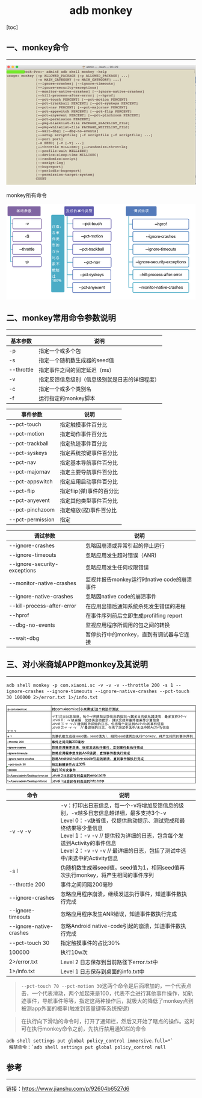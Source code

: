<h1 align="center">adb monkey</h1>

[toc]

## 一、monkey命令

---

![img](media/7378702-22cb8b268c4eff36.png)

monkey所有命令

![img](media/7378702-0da54d01dd218531.png)

## 二、monkey常用命令参数说明

---

| 基本参数                  | 说明                                           |
| ------------------------- | ---------------------------------------------- |
| -p <allowed-package-name> | 指定一个或多个包                               |
| -s <seed>                 | 指定一个随机数生成器的seed值                   |
| --throttle <milliseconds> | 指定事件之间的固定延迟（ms）                   |
| -v                        | 指定反馈信息级别（信息级别就是日志的详细程度） |
| -c <main-category>        | 指定一个或多个类别名                           |
| -f <scriptfile>           | 运行指定的monkey脚本                           |

| 事件参数                   | 说明                     |
| -------------------------- | ------------------------ |
| --pct-touch <percent>      | 指定触摸事件百分比       |
| --pct-motion <percent>     | 指定动作事件百分比       |
| --pct-trackball <percent>  | 指定轨迹事件百分比       |
| --pct-syskeys <percent>    | 指定系统按键事件百分比   |
| --pct-nav <percent>        | 指定基本导航事件百分比   |
| --pct-majornav <percent>   | 指定主要导航事件百分比   |
| --pct-appswitch <percent>  | 指定应用启动事件百分比   |
| --pct-flip <percent>       | 指定flip(弹)事件的百分比 |
| --pct-anyevent <percent>   | 指定其他类型事件百分比   |
| --pct-pinchzoom <percent>  | 指定缩放(捏)事件百分比   |
| --pct-permission <percent> | 指定                     |

| 调试参数                     | 说明                                        |
| ---------------------------- | ------------------------------------------- |
| --ignore-crashes             | 忽略因崩溃或异常引起的停止运行              |
| --ignore-timeouts            | 忽略应用发生超时错误（ANR)                  |
| --ignore-security-exceptions | 忽略应用发生任何权限错误                    |
| --monitor-native-crashes     | 监视并报告monkey运行时native code的崩溃事件 |
| --ignore-native-crashes      | 忽略因native code的崩溃事件                 |
| --kill-process-after-error   | 在应用出错后通知系统杀死发生错误的进程      |
| --hprof                      | 在事件序列前后立即生成profilfing report     |
| --dbg-no-events              | 监视应用程序所调用的包之间的转换            |
| --wait-dbg                   | 暂停执行中的monkey，直到有调试器与它连接    |

## 三、对小米商城APP跑monkey及其说明

---

```
adb shell monkey -p com.xiaomi.sc -v -v -v --throttle 200 -s 1 --ignore-crashes --ignore-timeouts --ignore-native-crashes --pct-touch 30 100000 2>/error.txt 1>/info.txt
```

![img](media/7378702-09f5454756b2fb61.png)

| 命令                    | 说明                                                         |      |
| ----------------------- | ------------------------------------------------------------ | ---- |
| -v -v -v                | -v：打印出日志信息，每一个-v将增加反馈信息的级别，-v越多日志信息越详细，最多支持3个-v <br>Level 0：-v缺省值，仅提供启动提示、测试完成和最终结果等少量信息<br>Level 1：-v -v // 提供较为详细的日志，包含每个发送到Activity的事件信息<br>Level 2：-v -v -v // 最详细的日志，包括了测试中选中/未选中的Activity信息 |      |
| -s l                    | 伪随机数生成器seed值。seed值为1，相同seed值再次执行monkey，将产生相同的事件序列 |      |
| --throttle 200          | 事件之间间隔200毫秒                                          |      |
| --ignore-crashes        | 忽略应用程序崩溃，继续发送执行事件，知道事件数执行完成       |      |
| --ignore-timeouts       | 忽略应用程序发生ANR错误，知道事件数执行完成                  |      |
| --ignore-native-crashes | 忽略Android native-code引起的崩溃，知道事件数执行完成        |      |
| --pct-touch 30          | 指定触摸事件的占比30%                                        |      |
| 100000                  | 执行10w次                                                    |      |
| 2>/error.txt            | Level 2 日志保存到当前路径下error.txt中                      |      |
| 1>/info.txt             | Level 1 日志保存到桌面的info.txt中                           |      |



> `--pct-touch 70 --pct-motion 30`这两个命令是后面增加的，一个代表点击，一个代表滑动，两个加起来是100，代表不会进行其他事件操作，如轨迹事件，导航事件等等，指定这两种操作后，就极大的降低了monkey点到被测app外面的概率(触发到音量键等系统按键)

> 在执行向下滑动的命令时，打开了通知栏，然后又开始了瞎点的操作。这时可在执行monkey命令之前，先执行禁用通知栏的命令

```
adb shell settings put global policy_control immersive.full=*`
 解禁命令：`adb shell settings put global policy_control null
```



## 参考

---

链接：https://www.jianshu.com/p/92604b6527d6

